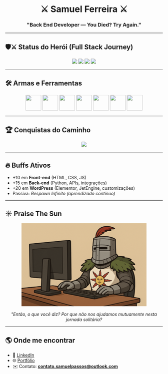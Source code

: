 <h1 align="center">⚔️ Samuel Ferreira ⚔️</h1>
<h3 align="center">"Back End Developer — You Died? Try Again."</h3>

---

## 🛡️⚔️ Status do Herói (Full Stack Journey)
<p align="center">
  <img src="https://img.shields.io/badge/Classe-Full%20Stack%20Dev-orange?style=for-the-badge&logo=javascript" />
  <img src="https://img.shields.io/badge/Level-35-blueviolet?style=for-the-badge&logo=python" />
  <img src="https://img.shields.io/badge/HP-100%2F100-brightgreen?style=for-the-badge&logo=github" />
  <img src="https://img.shields.io/badge/Stamina-∞-yellow?style=for-the-badge&logo=git" />
</p>

---

## 🛠️ Armas e Ferramentas
<p align="center">
  <img src="https://cdn.jsdelivr.net/gh/devicons/devicon/icons/html5/html5-original.svg" width="50" height="50" />
  <img src="https://cdn.jsdelivr.net/gh/devicons/devicon/icons/css3/css3-original.svg" width="50" height="50" />
  <img src="https://cdn.jsdelivr.net/gh/devicons/devicon/icons/javascript/javascript-original.svg" width="50" height="50" />
  <img src="https://cdn.jsdelivr.net/gh/devicons/devicon/icons/python/python-original.svg" width="50" height="50" />
  <img src="https://cdn.jsdelivr.net/gh/devicons/devicon/icons/wordpress/wordpress-original.svg" width="50" height="50" />
  <img src="https://cdn.iconscout.com/icon/free/png-256/free-elementor-logo-icon-svg-download-png-2944851.png" width="50" height="50" />
  <img src="https://tiendawordpress.com/wp-content/uploads/2024/07/47778274.png" width="50" height="50" />
</p>


---

## 🏆 Conquistas do Caminho
<p align="center">
  <img src="https://github-profile-trophy.vercel.app/?username=samuelferreira1&theme=darkhub&no-frame=true&row=1&column=6" />
</p>

---

## 🔥 Buffs Ativos
- +10 em **Front-end** (HTML, CSS, JS)  
- +15 em **Back-end** (Python, APIs, integrações)  
- +20 em **WordPress** (Elementor, JetEngine, customizações)  
- Passiva: *Respawn Infinito (aprendizado contínuo)*  

---

## ☀️ Praise The Sun
<p align="center">
  <img src="praise-the-sun.png" width="400"/>
</p>
<p align="center"><i>"Então, o que você diz? Por que não nos ajudamos mutuamente nesta jornada solitária?</i></p>

---

## 🌎 Onde me encontrar
- 🔗 [LinkedIn](https://www.linkedin.com/in/samuel-ferreira-77b314271/)  
- 🌐 [Portfólio](#)  
- ✉️ Contato: **contato.samuelpassos@outlook.com**
